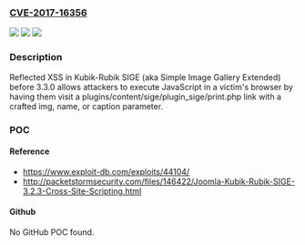 ### [CVE-2017-16356](https://cve.mitre.org/cgi-bin/cvename.cgi?name=CVE-2017-16356)
![](https://img.shields.io/static/v1?label=Product&message=n%2Fa&color=blue)
![](https://img.shields.io/static/v1?label=Version&message=n%2Fa&color=blue)
![](https://img.shields.io/static/v1?label=Vulnerability&message=n%2Fa&color=brighgreen)

### Description

Reflected XSS in Kubik-Rubik SIGE (aka Simple Image Gallery Extended) before 3.3.0 allows attackers to execute JavaScript in a victim's browser by having them visit a plugins/content/sige/plugin_sige/print.php link with a crafted img, name, or caption parameter.

### POC

#### Reference
- https://www.exploit-db.com/exploits/44104/
- http://packetstormsecurity.com/files/146422/Joomla-Kubik-Rubik-SIGE-3.2.3-Cross-Site-Scripting.html

#### Github
No GitHub POC found.

